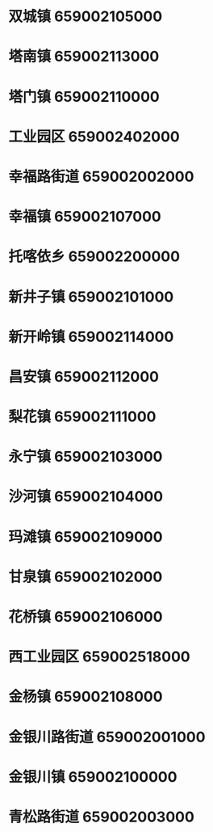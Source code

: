 # 双城镇 659002105000
# 塔南镇 659002113000
# 塔门镇 659002110000
# 工业园区 659002402000
# 幸福路街道 659002002000
# 幸福镇 659002107000
# 托喀依乡 659002200000
# 新井子镇 659002101000
# 新开岭镇 659002114000
# 昌安镇 659002112000
# 梨花镇 659002111000
# 永宁镇 659002103000
# 沙河镇 659002104000
# 玛滩镇 659002109000
# 甘泉镇 659002102000
# 花桥镇 659002106000
# 西工业园区 659002518000
# 金杨镇 659002108000
# 金银川路街道 659002001000
# 金银川镇 659002100000
# 青松路街道 659002003000
